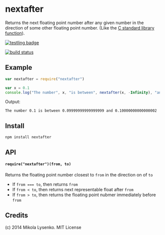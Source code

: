 nextafter
=========
Returns the next floating point number after any given number in the direction of some other floating point number. (Like the [C standard library function](http://en.cppreference.com/w/cpp/numeric/math/nextafter)).

[![testling badge](https://ci.testling.com/mikolalysenko/nextafter.png)](https://ci.testling.com/mikolalysenko/nextafter)

[![build status](https://secure.travis-ci.org/mikolalysenko/nextafter.png)](http://travis-ci.org/mikolalysenko/nextafter)

## Example

```javascript
var nextafter = require("nextafter")

var x = 0.1
console.log("The number", x, "is between", nextafter(x, -Infinity), "and", nextafter(x, Infinity))
```

Output:

```
The number 0.1 is between 0.09999999999999999 and 0.10000000000000002
```

## Install

```
npm install nextafter
```

## API

#### `require("nextafter")(from, to)`
Returns the floating point number closest to `from` in the direction on of `to`

* If `from === to`, then returns `from`
* If `from < to`, then returns next representable float after `from`
* If `from > to`, then returns the floating point nubmer immediately before `from`

## Credits
(c) 2014 Mikola Lysenko. MIT License
